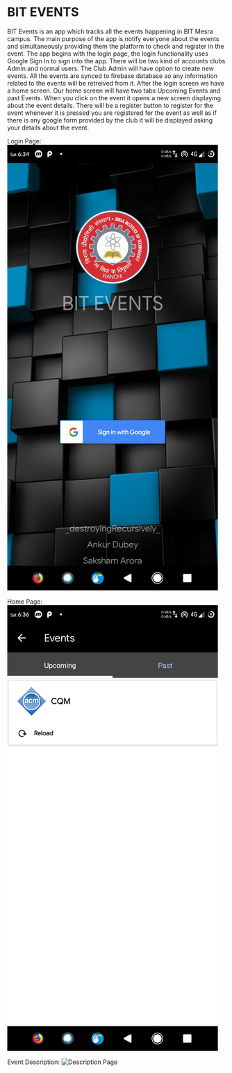 # BIT EVENTS #

BIT Events is an app which tracks all the events happening in BIT Mesra campus. The main purpose of the app is notify everyone about the events and simultaneously providing them the platform to check and register in the event. The app begins with the login page, the login functionality uses Google Sign In to sign into the app. There will be two kind of accounts clubs Admin and normal users. The Club Admin will have option to create new events. All the events are synced to firebase database so any information related to the events will be retreived from it. After the login screen we have a home screen. Our home screen will have two tabs Upcoming Events and past Events. When you click on the event it opens a new screen displaying about the event details. There will be a register button to register for the event whenever it is pressed you are registered for the event as well as if there is any google form provided by the club it will be displayed asking your details about the event.


Login Page:
![Login Page](screenshots/login.png)

Home Page:
![Home Page](screenshots/home.png)

Event Description:
![Description Page](screenshots/desrciption.png)
